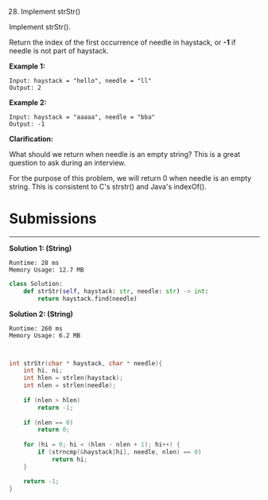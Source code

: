 28. Implement strStr()

Implement strStr().

Return the index of the first occurrence of needle in haystack, or **-1** if needle is not part of haystack.

**Example 1:**
```
Input: haystack = "hello", needle = "ll"
Output: 2
```

**Example 2:**
```
Input: haystack = "aaaaa", needle = "bba"
Output: -1
```

**Clarification:**

What should we return when needle is an empty string? This is a great question to ask during an interview.

For the purpose of this problem, we will return 0 when needle is an empty string. This is consistent to C's strstr() and Java's indexOf().

# Submissions
---
**Solution 1: (String)**
```
Runtime: 28 ms
Memory Usage: 12.7 MB
```
```python
class Solution:
    def strStr(self, haystack: str, needle: str) -> int:
        return haystack.find(needle)
```

**Solution 2: (String)**
```
Runtime: 260 ms
Memory Usage: 6.2 MB
```
```c


int strStr(char * haystack, char * needle){
    int hi, ni;
    int hlen = strlen(haystack);
    int nlen = strlen(needle);
    
    if (nlen > hlen)
        return -1;
    
    if (nlen == 0)
        return 0;
    
    for (hi = 0; hi < (hlen - nlen + 1); hi++) {
        if (strncmp(&haystack[hi], needle, nlen) == 0)
            return hi;
    }

    return -1;
}
```
